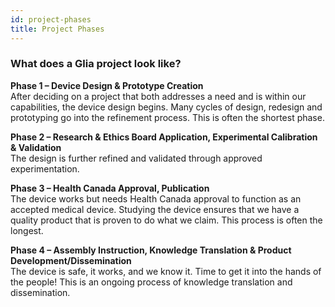 ```yaml
---
id: project-phases
title: Project Phases
---
```

### What does a Glia project look like?

**Phase 1 – Device Design & Prototype Creation**<br>
After deciding on a project that both addresses a need and is within our capabilities, the device design begins. Many cycles of design, redesign and prototyping go into the refinement process. This is often the shortest phase.


**Phase 2 – Research & Ethics Board Application, Experimental Calibration & Validation**<br>
The design is further refined and validated through approved experimentation.


**Phase 3 – Health Canada Approval, Publication**<br>
The device works but needs Health Canada approval to function as an accepted medical device. Studying the device ensures that we have a quality product that is proven to do what we claim. This process is often the longest.


**Phase 4 – Assembly Instruction, Knowledge Translation & Product Development/Dissemination**<br>
The device is safe, it works, and we know it. Time to get it into the hands of the people! This is an ongoing process of knowledge translation and dissemination. 